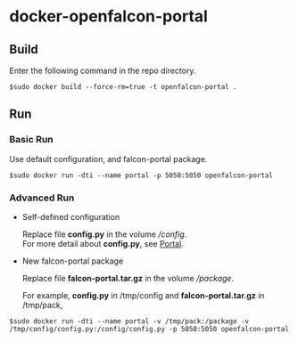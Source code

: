 # docker-openfalcon-portal

## Build

Enter the following command in the repo directory.

```
$sudo docker build --force-rm=true -t openfalcon-portal .
```

## Run

### Basic Run

Use default configuration, and falcon-portal package.

```
$sudo docker run -dti --name portal -p 5050:5050 openfalcon-portal
```

### Advanced Run

+ Self-defined configuration

  Replace file **config.py** in the volume */config*.  
  For more detail about **config.py**, see [Portal](http://book.open-falcon.com/zh/install/portal.html).

+ New falcon-portal package

  Replace file **falcon-portal.tar.gz** in the volume */package*.
  
  For example, **config.py** in /tmp/config and **falcon-portal.tar.gz** in /tmp/pack,

```
$sudo docker run -dti --name portal -v /tmp/pack:/package -v /tmp/config/config.py:/config/config.py -p 5050:5050 openfalcon-portal
```
